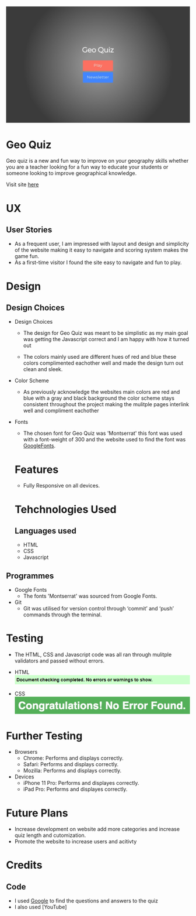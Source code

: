 ![Image link](https://github.com/niall20021/quiz/blob/main/assets/images/Web%20capture_12-5-2023_02730_127.0.0.1.jpeg)

# Geo Quiz
Geo quiz is a new and fun way to improve on your geography skills whether you are a teacher looking for a fun way to educate your students or someone looking to improve geographical knowledge.

Visit site [here](https://niall20021.github.io/quiz/)

# UX

## User Stories
- As a frequent user, I am impressed with layout and design and simplicity of the
website making it easy to navigate and scoring system makes the game fun.
- As a first-time visitor I found the site easy to navigate and fun to play.

# Design
## Design Choices
- Design Choices
   - The design for Geo Quiz was meant to be simplistic as my main goal was getting the Javascript correct and I am happy with how it turned out

   - The colors mainly used are different hues of red and blue these colors complimented eachother well and made the design turn out clean and sleek.

- Color Scheme
  - As previously acknowledge the websites main colors are red and blue with a gray and black background the color scheme stays consistent throughout the project making the mulitple pages interlink well and compliment eachother

- Fonts
  - The chosen font for Geo Quiz was 'Montserrat' this font was used with a font-weight of 300 and the website used to find the font was [GoogleFonts](https://fonts.google.com/).

  # Features 
  - Fully Responsive on all devices.

  # Tehchnologies Used
  ## Languages used
  - HTML
  - CSS
  - Javascript
## Programmes
- Google Fonts
  - The fonts 'Montserrat' was sourced from Google Fonts.
- Git
  - Git was utilised for version control through ‘commit’ and ‘push’ commands through the terminal.

# Testing
- The HTML, CSS and Javascript code was all ran through mulitple validators and passed without errors.

- HTML
  ![Image Link](https://github.com/niall20021/quiz/blob/main/assets/images/HTMLCHECK.PNG)
- CSS
  ![Image Link](https://github.com/niall20021/quiz/blob/main/assets/images/CSSCHECK.png.jpg)

# Further Testing
  - Browsers
    - Chrome: Performs and displays correctly.
    - Safari: Performs and displays correctly.
    - Mozilla: Performs and displays correctly.
  - Devices
    - iPhone 11 Pro: Performs and displayes correctly.
    - iPad Pro:  Performs and displayes correctly.

# Future Plans
  - Increase development on website add more categories and increase quiz length and cutomization.
  - Promote the website to increase users and acitivty

# Credits 

## Code
- I used [Google](https://www.google.com/) to find the questions and answers to the quiz
- I also used [YouTube]
  

